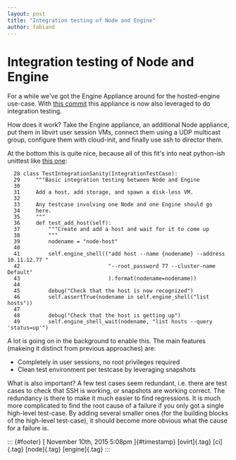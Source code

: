 ```yaml
---
layout: post
title: "Integration testing of Node and Engine"
author: fabiand
---
```



Integration testing of Node and Engine
======================================

For a while we've got the Engine Appliance around for the hosted-engine
use-case. With [this
commit](https://gerrit.ovirt.org/gitweb?p=ovirt-appliance.git;a=commit;h=36389d60270da463dee8c2acedc564f52c1a7b0d)
this appliance is now also leveraged to do integration testing.

How does it work? Take the Engine appliance, an additional Node
appliance, put them in libvirt user session VMs, connect them using a
UDP multicast group, configure them with cloud-init, and finally use ssh
to director them.

At the bottom this is quite nice, because all of this fit's into neat
python-ish unittest like [this
one](https://gerrit.ovirt.org/gitweb?p=ovirt-appliance.git;a=blob;f=tests/testSanity.py;h=b3c03daed38e9733ac65f2a4f10628578efb20ca;hb=36389d60270da463dee8c2acedc564f52c1a7b0d):

      28 class TestIntegrationSanity(IntegrationTestCase):
      29     """Basic integration testing between Node and Engine
      30 
      31     Add a host, add storage, and spawn a disk-less VM.
      32 
      33     Any testcase involving one Node and one Engine should go
      34     here.
      35     """
      36     def test_add_host(self):
      37         """Create and add a host and wait for it to come up
      38         """
      39         nodename = "node-host"
      40 
      41         self.engine_shell(("add host --name {nodename} --address 10.11.12.77 "
      42                            "--root_password 77 --cluster-name Default"
      43                            ).format(nodename=nodename))
      44 
      45         debug("Check that the host is now recognized")
      46         self.assertTrue(nodename in self.engine_shell("list hosts"))
      47 
      48         debug("Check that the host is getting up")
      49         self.engine_shell_wait(nodename, "list hosts --query 'status=up'")

A lot is going on in the background to enable this. The main features
(makeing it distinct from previous approaches) are:

-   Completely in user sessions, no root privileges required
-   Clean test environment per testcase by leveraging snapshots

What is also important? A few test cases seem redundant, i.e. there are
test cases to check that SSH is working, or snapshots are working
correct. The redundancy is there to make it much easier to find
regressions. It is much more complicated to find the root cause of a
failure if you only got a single high-level test-case. By adding several
smaller ones (for the building blocks of the high-level test-case), it
should become more obvious what the cause for a failure is.

::: {#footer}
[ November 10th, 2015 5:08pm ]{#timestamp} [ovirt]{.tag} [ci]{.tag}
[node]{.tag} [engine]{.tag}
:::
